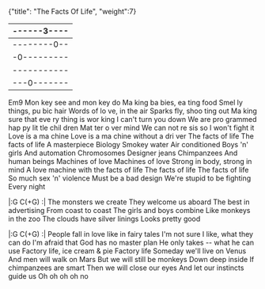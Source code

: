 {"title": "The Facts Of Life",
"weight":7}

|------3----|
|-----------|
|--------0--|
|-0---------|
|-----------|
|---0-------|


Em9
Mon key see and mon key do
Ma king ba bies, ea ting food
Smel ly things, pu bic hair
Words of lo ve, in the air
Sparks fly, shoo ting out
Ma king sure that eve ry thing is wor king
I can't turn you down
We are pro grammed hap py lit tle chil dren
Mat ter o ver mind
We can not re sis so I won't fight it
Love is a ma chine
Love is a ma chine without a dri ver
The facts of life
The facts of life
A masterpiece
Biology
Smokey water
Air conditioned
Boys 'n' girls
And automation
Chromosomes
Designer jeans
Chimpanzees
And human beings
Machines of love
Machines of love
Strong in body, strong in mind
A love machine with the facts of life
The facts of life
The facts of life
So much sex 'n' violence
Must be a bad design
We're stupid to be fighting
Every night

|:G          C(+G)      :|
The monsters we create
They welcome us aboard
The best in advertising
From coast to coast
The girls and boys combine
Like monkeys in the zoo
The clouds have silver linings
Looks pretty good

|:G          C(+G)      :|
People fall in love like in fairy tales
I'm not sure I like, what they can do
I'm afraid that God has no master plan
He only takes -- what he can use
Factory life, ice cream & pie
Factory life
Someday we'll live on Venus
And men will walk on Mars
But we will still be monkeys
Down deep inside
If chimpanzees are smart
Then we will close our eyes
And let our instincts guide us
Oh oh oh oh no
